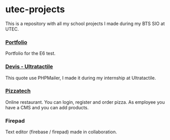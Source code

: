 # utec-projects

This is a repository with all my school projects I made during my BTS SIO at UTEC.

### [Portfolio](https://timdev0.github.io/utec-projects/Portfolio-Utec/)
Portfolio for the E6 test.

### [Devis - Ultratactile](http://devis.planetcloudhosting.cf/devis/)
This quote use PHPMailer, I made it during my internship at Ultratactile.

### [Pizzatech](http://pizzatech.planetcloudhosting.cf/Pizzatech/)
Online restaurant. You can login, register and order pizza. As employee you have a CMS and you can add products.

### Firepad
Text editor (firebase / firepad) made in collaboration.